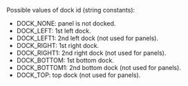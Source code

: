Possible values of dock id (string constants):

* DOCK_NONE: panel is not docked.
* DOCK_LEFT: 1st left dock.
* DOCK_LEFT1: 2nd left dock (not used for panels).
* DOCK_RIGHT: 1st right dock.
* DOCK_RIGHT1: 2nd right dock (not used for panels).
* DOCK_BOTTOM: 1st bottom dock.
* DOCK_BOTTOM1: 2nd bottom dock (not used for panels).
* DOCK_TOP: top dock (not used for panels).
